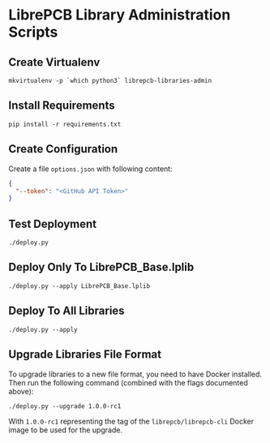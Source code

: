 # LibrePCB Library Administration Scripts

## Create Virtualenv

    mkvirtualenv -p `which python3` librepcb-libraries-admin

## Install Requirements

    pip install -r requirements.txt

## Create Configuration

Create a file `options.json` with following content:

```json
{
  "--token": "<GitHub API Token>"
}
```

## Test Deployment

    ./deploy.py

## Deploy Only To LibrePCB_Base.lplib

    ./deploy.py --apply LibrePCB_Base.lplib

## Deploy To All Libraries

    ./deploy.py --apply

## Upgrade Libraries File Format

To upgrade libraries to a new file format, you need to have Docker installed.
Then run the following command (combined with the flags documented above):

    ./deploy.py --upgrade 1.0.0-rc1

With `1.0.0-rc1` representing the tag of the `librepcb/librepcb-cli` Docker
image to be used for the upgrade.
